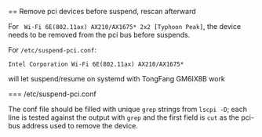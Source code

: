 == Remove pci devices before suspend, rescan afterward

For ` Wi-Fi 6E(802.11ax) AX210/AX1675* 2x2 [Typhoon Peak]`, 
the device needs to be removed from the pci bus before suspends.

For `/etc/suspend-pci.conf`:
```
Intel Corporation Wi-Fi 6E(802.11ax) AX210/AX1675*
```
will let suspend/resume on systemd with TongFang GM6IX8B work

=== /etc/suspend-pci.conf

The conf file should be filled with unique `grep` strings from `lscpi -D`; 
each line is tested against the output with `grep` and the first field is 
`cut` as the pci-bus address used to remove the device.
